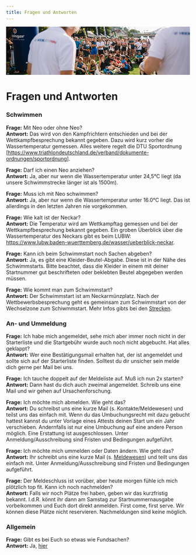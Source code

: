 ```yaml
---
title: Fragen und Antworten
---
```


![Fragen und Antworten](/img/banner/Fragen_und_Antworten.png)

# Fragen und Antworten

### Schwimmen

**Frage:** Mit Neo oder ohne Neo? \
**Antwort:** Das wird von den Kampfrichtern entschieden und bei der Wettkampfbesprechung bekannt gegeben. Dazu wird kurz vorher die Wassertemperatur gemessen. Alles weitere regelt die DTU Sportordnung [https://www.triathlondeutschland.de/verband/dokumente-ordnungen/sportordnung].

**Frage:** Darf ich einen Neo anziehen? \
**Antwort:** Ja, aber nur wenn die Wassertemperatur unter 24,5°C liegt (da unsere Schwimmstrecke länger ist als 1500m).

**Frage:** Muss ich mit Neo schwimmen? \
**Antwort:** Ja, aber nur wenn die Wassertemperatur unter 16.0°C  liegt. Das ist allerdings in den letzten Jahren nie vorgekommen. 

**Frage:** Wie kalt ist der Neckar? \
**Antwort:** Die Temperatur wird am Wettkampftag gemessen und bei der Wettkampfbesprechung bekannt gegeben. Ein groben Überblick über die Wassertemperatur des Neckars gibt es beim LUBW: https://www.lubw.baden-wuerttemberg.de/wasser/ueberblick-neckar. 

**Frage:** Kann ich beim Schwimmstart noch Sachen abgeben? \
**Antwort:** Ja, es gibt eine Kleider-Beutel-Abgabe. Diese ist in der Nähe des Schwimmstarts. Bitte beachtet, dass die Kleider in einem mit deiner Startnummer gut beschrifteten oder beklebten Beutel abgegeben werden müssen.

**Frage:** Wie kommt man zum Schwimmstart? \
**Antwort:** Der Schwimmstart ist am Neckarmünzplatz. Nach der Wettbewerbsbesprechung geht es gemeinsam zum Schwimmstart von der Wechselzone zum Schiwmmstart. Mehr Infos gibts bei den [Strecken](/Strecke/Uebersicht). 

### An- und Ummeldung 

**Frage:** Ich habe mich angemeldet, sehe mich aber immer noch nicht in der Starterliste und die Startgebühr wurde auch noch nicht abgebucht. Hat alles geklappt?  \
**Antwort:** Wer eine Bestätigungsmail erhalten hat, der ist angemeldet und sollte sich auf der Starterliste finden. Solltest du dir unsicher sein melde dich gerne per Mail bei uns.

**Frage:** Ich tauche doppelt auf der Meldeliste auf. Muß ich nun 2x starten?  \
**Antwort:** Dann hast du dich auch zweimal angemeldet. Schreib uns eine Mail und wir gehen auf Ursachenforschung.

**Frage:** Ich möchte mich abmelden. Wie geht das?  \
**Antwort:** Du schreibst uns eine kurze Mail (s. Kontakte/Meldewesen) und teilst uns das einfach mit. Wenn du das Umbuchungsrecht mit dazu gebucht hattest kannst du unter Vorlage eines Attests deinen Start um ein Jahr verschieben. Andernfalls ist nur eine Umbuchung auf eine andere Person möglich. Eine Erstattung ist ausgeschlossen. Unter Anmeldung/Ausschreibung sind Fristen und Bedingungen aufgeführt. 

**Frage:** Ich möchte mich ummelden oder Daten ändern. Wie geht das?  \
**Antwort:** Ihr schreibt uns eine kurze Mail (s. [Meldewesen](/Kontakt/Orga)) und teilt uns das einfach mit. Unter Anmeldung/Ausschreibung sind Fristen und Bedingungen aufgeführt.

**Frage:** Der Meldeschluss ist vorüber, aber heute morgen fühle ich mich plötzlich top fit. Kann ich noch nachmelden?  \
**Antwort:** Falls wir noch Plätze frei haben, geben wir das kurzfristig bekannt. I.d.R. könnt ihr dann am Samstag zur Startnummernausgabe vorbeikommen und Euch dort direkt anmelden. First come, first serve. Wir können diese Plätze nicht reservieren. Nachmeldungen sind keine möglich.


### Allgemein

**Frage:** Gibt es bei Euch so etwas wie Fundsachen?  \
**Antwort:** Ja, [hier](/Allgemeines/Fundsachen/)


 
